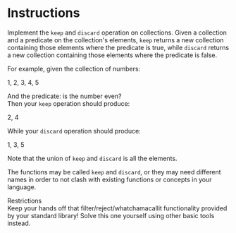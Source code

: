 # Instructions

Implement the `keep` and `discard` operation on collections. Given a collection and a predicate on the collection's elements, `keep` returns a new collection containing those elements where the predicate is true, while `discard` returns a new collection containing those elements where the predicate is false.

For example, given the collection of numbers:

1, 2, 3, 4, 5

And the predicate: is the number even?  
Then your `keep` operation should produce:

2, 4

While your `discard` operation should produce:

1, 3, 5

Note that the union of `keep` and `discard` is all the elements.

The functions may be called `keep` and `discard`, or they may need different names in order to not clash with existing functions or concepts in your language.

Restrictions  
Keep your hands off that filter/reject/whatchamacallit functionality provided by your standard library! Solve this one yourself using other basic tools instead.